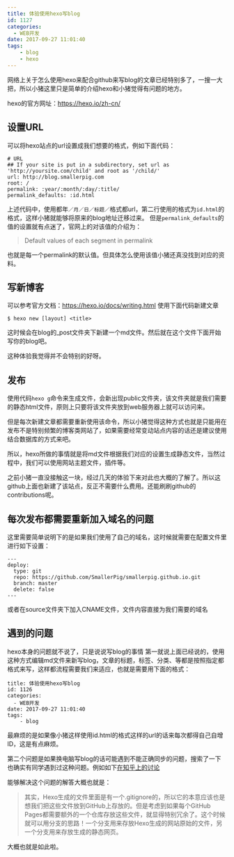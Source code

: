 ```yaml
---
title: 体验使用hexo写blog
id: 1127
categories:
  - WEB开发
date: 2017-09-27 11:01:40
tags:
    - blog
    - hexo
---
```


网络上关于怎么使用hexo来配合github来写blog的文章已经特别多了，一搜一大把，所以小猪这里只是简单的介绍hexo和小猪觉得有问题的地方。



<!-- more -->

hexo的官方网址：https://hexo.io/zh-cn/


## 设置URL
可以将hexo站点的url设置成我们想要的格式，例如下面代码：

```
# URL
## If your site is put in a subdirectory, set url as 'http://yoursite.com/child' and root as '/child/'
url: http://blog.smallerpig.com
root: /
permalink: :year/:month/:day/:title/
permalink_defaults: :id.html

```
上述代码中，使用都年`／月／日／标题／`格式都url，第二行使用的格式为`id.html`的格式，这样小猪就能够将原来的blog地址迁移过来。
但是`permalink_defaults`的值的设置就有点迷了，官网上的对该值的介绍为：
>Default values of each segment in permalink

也就是每一个permalink的默认值。但具体怎么使用该值小猪还真没找到对应的资料。

## 写新博客
可以参考官方文档：https://hexo.io/docs/writing.html
使用下面代码新建文章
```
$ hexo new [layout] <title>
```
这时候会在blog的_post文件夹下新建一个md文件。然后就在这个文件下面开始写你的blog吧。

这种体验我觉得并不会特别的好呀。



## 发布
使用代码`hexo g`命令来生成文件，会新出现public文件夹，该文件夹就是我们需要的静态html文件，原则上只要将该文件夹放到web服务器上就可以访问来。

但是每次新建文章都需要重新使用该命令，所以小猪觉得这种方式也就是只能用在发布不是特别频繁的博客类网站了，如果需要经常变动站点内容的话还是建议使用结合数据库的方式来吧。

所以，hexo所做的事情就是将md文件根据我们对应的设置生成静态文件，当然过程中，我们可以使用网站主题文件，插件等。

之前小猪一直没接触这一块，经过几天的体验下来对此也大概的了解了。所以这github上面也新建了该站点，反正不需要什么费用。还能刷刷github的contributions呢。


## 每次发布都需要重新加入域名的问题
这里需要简单说明下的是如果我们使用了自己的域名，这时候就需要在配置文件里进行如下设置：
```
---
deploy:
  type: git
  repo: https://github.com/SmallerPig/smallerpig.github.io.git
  branch: master
  delete: false
---
```
或者在source文件夹下加入CNAME文件，文件内容直接为我们需要的域名


## 遇到的问题

hexo本身的问题就不说了，只是说说写blog的事情
第一就说上面已经说的，使用这种方式编辑md文件来新写blog，文章的标题，标签、分类、等都是按照指定都格式来写，这样都流程需要我们来适应，也就是需要用下面的格式：
```
title: 体验使用hexo写blog
id: 1126
categories:
  - WEB开发
date: 2017-09-27 11:01:40
tags:
    - blog
```
最麻烦的是如果像小猪这样使用id.html的格式这样的url的话来每次都得自己自增ID，这是有点麻烦。

第二个问题是如果换电脑写blog的话可能遇到不能正确同步的问题，搜索了一下也确实有同学遇到过这种问题。例如如下[在知乎上的讨论](https://www.zhihu.com/question/21193762)

能够解决这个问题的解答大概也就是：
>其实，Hexo生成的文件里面是有一个.gitignore的，所以它的本意应该也是想我们把这些文件放到GitHub上存放的。但是考虑到如果每个GitHub Pages都需要额外的一个仓库存放这些文件，就显得特别冗余了。这个时候就可以用分支的思路！一个分支用来存放Hexo生成的网站原始的文件，另一个分支用来存放生成的静态网页。



大概也就是如此啦。